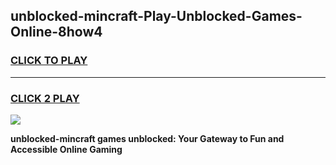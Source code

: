 
## unblocked-mincraft-Play-Unblocked-Games-Online-8how4
<h3>
<a href="https://premium76.site?title=unblocked-mincraft&ref=25A">CLICK TO PLAY</a></h3>
<hr>

<h3>
<a href="https://premium76.site?title=unblocked-mincraft&ref=25A">CLICK 2 PLAY</a>
  
</h3>

<a href="https://premium76.site?title=unblocked-mincraft&ref=25A"><img src="https://clearcache.store/games.png"></a>


**unblocked-mincraft games unblocked: Your Gateway to Fun and Accessible Online Gaming**
